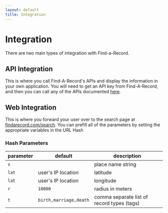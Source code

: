 ```yaml
---
layout: default
title: Integration
---
```


# Integration
There are two main types of integration with Find-a-Record. 

## API Integration
This is where you call Find-A-Record's APIs and display the information in your own application. You will need to get an API key from Find-A-Record, and then you can call any of the APIs documented [here](/api/).

## Web Integration
This is where you forward your user over to the search page at [findarecord.com/search](https://www.findarecord.com/search). You can prefill all of the parameters by setting the appropriate variables in the URL Hash

### Hash Parameters

| parameter  | default | description |
| ------------- | ------------- | -------------- |
| `s` | | place name string |
| `lat` | user's IP location | latitude |
| `lat` | user's IP location | longitude |
| `r` | `10000` | radius in meters |
| `t` | `birth,marriage,death` | comma separate list of record types (tags) |
